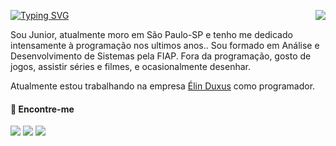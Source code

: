 <a href="https://git.io/typing-svg"><img src="https://readme-typing-svg.herokuapp.com?font=Fira+Code&size=25&pause=1000&color=FFFFFF&center=true&vCenter=true&width=200&lines=Ol%C3%A1%2C+%F0%9F%8C%8E!" alt="Typing SVG" /></a>
<img align="right" src="https://komarev.com/ghpvc/?username=juniorcavicchioli&color=red&style=flat"/>

Sou Junior, atualmente moro em São Paulo-SP e tenho me dedicado intensamente à programação nos ultimos anos.. Sou formado em Análise e Desenvolvimento de Sistemas pela FIAP. Fora da programação, gosto de jogos, assistir séries e filmes, e ocasionalmente desenhar.

Atualmente estou trabalhando na empresa [Élin Duxus](https://www.linkedin.com/company/-lin-duxus-consulting/mycompany/) como programador.

<!--
<p align="right">
<img src="https://komarev.com/ghpvc/?username=juniorcavicchioli&style=plastic&label=Views"/>
</p>
-->

#### 🔗 Encontre-me

<a href="https://www.linkedin.com/in/juniorcavicchioli" title="linkedin.com/in/juniorcavicchioli"><img src="https://img.shields.io/badge/LinkedIn-0077B5?style=for-the-badge&logo=linkedin&logoColor=white"></img></a>
<a href="mailto:cavicchioli.adilson@gmail.com" title="cavicchioli.adilson@gmail.com"><img src="https://img.shields.io/badge/e--mail-darkred?style=for-the-badge&logo=gmail&logoColor=white"></img></a>
<a href="https://drive.google.com/file/d/1LXC_dCk0xhaEZ4pZ0QWR9kIj7k8AvWot/view?usp=drivesdk"><img src="https://img.shields.io/badge/Curr%C3%ADculo-darkgreen?style=for-the-badge&logo=googledrive&logoColor=white"></img></a>
